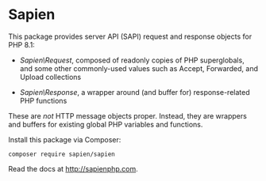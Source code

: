 # Sapien

This package provides server API (SAPI) request and response objects for PHP
8.1:

- _Sapien\Request_, composed of readonly copies of PHP superglobals, and some
   other commonly-used values such as Accept, Forwarded, and Upload collections

- _Sapien\Response_, a wrapper around (and buffer for) response-related PHP
   functions

These are *not* HTTP message objects proper. Instead, they are wrappers and
buffers for existing global PHP variables and functions.

Install this package via Composer:

```
composer require sapien/sapien
```

Read the docs at <http://sapienphp.com>.
